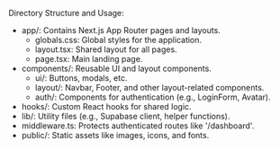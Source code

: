 Directory Structure and Usage:
- app/: Contains Next.js App Router pages and layouts.
  - globals.css: Global styles for the application.
  - layout.tsx: Shared layout for all pages.
  - page.tsx: Main landing page.
- components/: Reusable UI and layout components.
  - ui/: Buttons, modals, etc.
  - layout/: Navbar, Footer, and other layout-related components.
  - auth/: Components for authentication (e.g., LoginForm, Avatar).
- hooks/: Custom React hooks for shared logic.
- lib/: Utility files (e.g., Supabase client, helper functions).
- middleware.ts: Protects authenticated routes like '/dashboard'.
- public/: Static assets like images, icons, and fonts.
